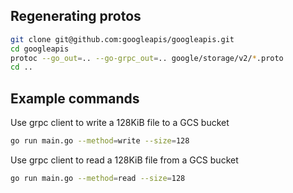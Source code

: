 ## Regenerating protos

```sh
git clone git@github.com:googleapis/googleapis.git
cd googleapis
protoc --go_out=.. --go-grpc_out=.. google/storage/v2/*.proto
cd ..
```

## Example commands

Use grpc client to write a 128KiB file to a GCS bucket

```sh
go run main.go --method=write --size=128
```

Use grpc client to read a 128KiB file from a GCS bucket

```sh
go run main.go --method=read --size=128
```
